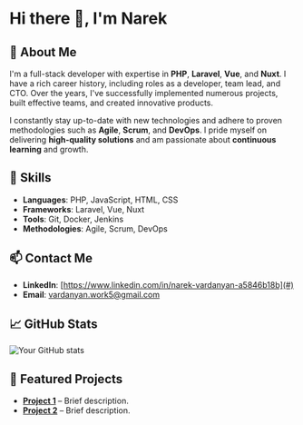 # Hi there 👋, I'm Narek

## 🚀 About Me
I'm a full-stack developer with expertise in **PHP**, **Laravel**, **Vue**, and **Nuxt**. I have a rich career history, including roles as a developer, team lead, and CTO. Over the years, I've successfully implemented numerous projects, built effective teams, and created innovative products.

I constantly stay up-to-date with new technologies and adhere to proven methodologies such as **Agile**, **Scrum**, and **DevOps**. I pride myself on delivering **high-quality solutions** and am passionate about **continuous learning** and growth.

## 💼 Skills
- **Languages**: PHP, JavaScript, HTML, CSS
- **Frameworks**: Laravel, Vue, Nuxt
- **Tools**: Git, Docker, Jenkins
- **Methodologies**: Agile, Scrum, DevOps

## 📫 Contact Me
- **LinkedIn**: [https://www.linkedin.com/in/narek-vardanyan-a5846b18b](#)
- **Email**: [vardanyan.work5@gmail.com](mailto:vardanyan.work5@gmail.com)

## 📈 GitHub Stats
![Your GitHub stats](https://github-readme-stats.vercel.app/api?username=vardanyan96&show_icons=true&theme=radical)

## 🌟 Featured Projects
- [**Project 1**](#) – Brief description.
- [**Project 2**](#) – Brief description.
